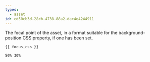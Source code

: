 ```yaml
---
types:
  - asset
id: cd50cb3d-28cb-4738-88a2-dac4e4244911
---
```

The focal point of the asset, in a format suitable for the background-position CSS property, if one has been set.

```
{{ focus_css }}
```

``` .language-output
50% 30%
```
